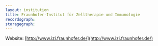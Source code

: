 ```yaml
---
layout: institution
title: Fraunhofer-Institut für Zelltherapie und Immunologie
recordsgraph: 
storagegraph: 
---
```


Website: [http://www.izi.fraunhofer.de/](http://www.izi.fraunhofer.de/)
